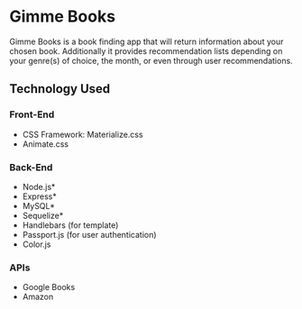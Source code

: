 # Gimme Books

Gimme Books is a book finding app that will return information about your chosen book. Additionally it provides recommendation lists depending on your genre(s) of choice, the month, or even through user recommendations.

## Technology Used

### Front-End

- CSS Framework: Materialize.css
- Animate.css

### Back-End

- Node.js*
- Express*
- MySQL*
- Sequelize*
- Handlebars (for template)
- Passport.js (for user authentication)
- Color.js

### APIs

- Google Books
- Amazon
